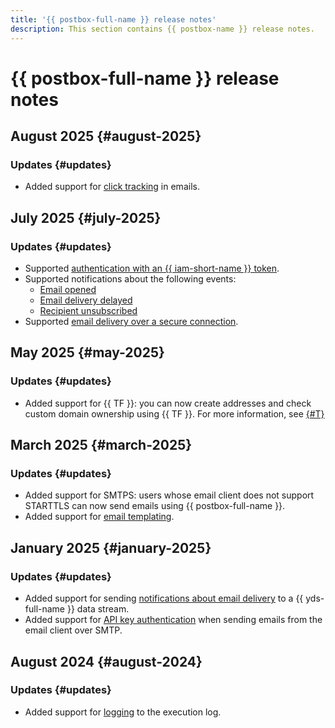 ```yaml
---
title: '{{ postbox-full-name }} release notes'
description: This section contains {{ postbox-name }} release notes.
---
```


# {{ postbox-full-name }} release notes

## August 2025 {#august-2025}

### Updates {#updates}

* Added support for [click tracking](concepts/click-tracking.md) in emails.

## July 2025 {#july-2025}

### Updates {#updates}

* Supported [authentication with an {{ iam-short-name }} token](api-ref/authentication.md#iam-ses-example).
* Supported notifications about the following events:
    * [Email opened](concepts/notification.md#open)
    * [Email delivery delayed](concepts/notification.md#delayed-delivery)
    * [Recipient unsubscribed](concepts/notification.md#subscription)
* Supported [email delivery over a secure connection](aws-compatible-api/api-ref/put-configuration-set-delivery-options.md).

## May 2025 {#may-2025}

### Updates {#updates}

* Added support for {{ TF }}: you can now create addresses and check custom domain ownership using {{ TF }}. For more information, see [{#T}](tutorials/domain-identity-creating.md)

## March 2025 {#march-2025}

### Updates {#updates}

* Added support for SMTPS: users whose email client does not support STARTTLS can now send emails using {{ postbox-full-name }}.
* Added support for [email templating](operations/send-templated-email.md).

## January 2025 {#january-2025}

### Updates {#updates}

* Added support for sending [notifications about email delivery](concepts/notification.md) to a {{ yds-full-name }} data stream.
* Added support for [API key authentication](operations/send-email.md#smtp-send) when sending emails from the email client over SMTP.

## August 2024 {#august-2024}

### Updates {#updates}

* Added support for [logging](operations/logs-write.md) to the execution log.
